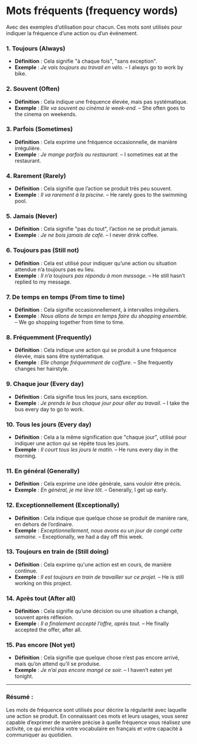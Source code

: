 # **Mots fréquents (frequency words)** 

Avec des exemples d’utilisation pour chacun. Ces mots sont utilisés pour indiquer la fréquence d’une action ou d’un événement.

### **1. Toujours (Always)**

- **Définition** : Cela signifie "à chaque fois", "sans exception".
- **Exemple** : *Je vais toujours au travail en vélo.* – I always go to work by bike.

### **2. Souvent (Often)**

- **Définition** : Cela indique une fréquence élevée, mais pas systématique.
- **Exemple** : *Elle va souvent au cinéma le week-end.* – She often goes to the cinema on weekends.

### **3. Parfois (Sometimes)**

- **Définition** : Cela exprime une fréquence occasionnelle, de manière irrégulière.
- **Exemple** : *Je mange parfois au restaurant.* – I sometimes eat at the restaurant.

### **4. Rarement (Rarely)**

- **Définition** : Cela signifie que l’action se produit très peu souvent.
- **Exemple** : *Il va rarement à la piscine.* – He rarely goes to the swimming pool.

### **5. Jamais (Never)**

- **Définition** : Cela signifie "pas du tout", l’action ne se produit jamais.
- **Exemple** : *Je ne bois jamais de café.* – I never drink coffee.

### **6. Toujours pas (Still not)**

- **Définition** : Cela est utilisé pour indiquer qu’une action ou situation attendue n’a toujours pas eu lieu.
- **Exemple** : *Il n’a toujours pas répondu à mon message.* – He still hasn’t replied to my message.

### **7. De temps en temps (From time to time)**

- **Définition** : Cela signifie occasionnellement, à intervalles irréguliers.
- **Exemple** : *Nous allons de temps en temps faire du shopping ensemble.* – We go shopping together from time to time.

### **8. Fréquemment (Frequently)**

- **Définition** : Cela indique une action qui se produit à une fréquence élevée, mais sans être systématique.
- **Exemple** : *Elle change fréquemment de coiffure.* – She frequently changes her hairstyle.

### **9. Chaque jour (Every day)**

- **Définition** : Cela signifie tous les jours, sans exception.
- **Exemple** : *Je prends le bus chaque jour pour aller au travail.* – I take the bus every day to go to work.

### **10. Tous les jours (Every day)**

- **Définition** : Cela a la même signification que "chaque jour", utilisé pour indiquer une action qui se répète tous les jours.
- **Exemple** : *Il court tous les jours le matin.* – He runs every day in the morning.

### **11. En général (Generally)**

- **Définition** : Cela exprime une idée générale, sans vouloir être précis.
- **Exemple** : *En général, je me lève tôt.* – Generally, I get up early.

### **12. Exceptionnellement (Exceptionally)**

- **Définition** : Cela indique que quelque chose se produit de manière rare, en dehors de l’ordinaire.
- **Exemple** : *Exceptionnellement, nous avons eu un jour de congé cette semaine.* – Exceptionally, we had a day off this week.

### **13. Toujours en train de (Still doing)**

- **Définition** : Cela exprime qu'une action est en cours, de manière continue.
- **Exemple** : *Il est toujours en train de travailler sur ce projet.* – He is still working on this project.

### **14. Après tout (After all)**

- **Définition** : Cela signifie qu’une décision ou une situation a changé, souvent après réflexion.
- **Exemple** : *Il a finalement accepté l’offre, après tout.* – He finally accepted the offer, after all.

### **15. Pas encore (Not yet)**

- **Définition** : Cela signifie que quelque chose n’est pas encore arrivé, mais qu’on attend qu’il se produise.
- **Exemple** : *Je n’ai pas encore mangé ce soir.* – I haven’t eaten yet tonight.

---

### **Résumé** :

Les mots de fréquence sont utilisés pour décrire la régularité avec laquelle une action se produit. En connaissant ces mots et leurs usages, vous serez capable d’exprimer de manière précise à quelle fréquence vous réalisez une activité, ce qui enrichira votre vocabulaire en français et votre capacité à communiquer au quotidien.
